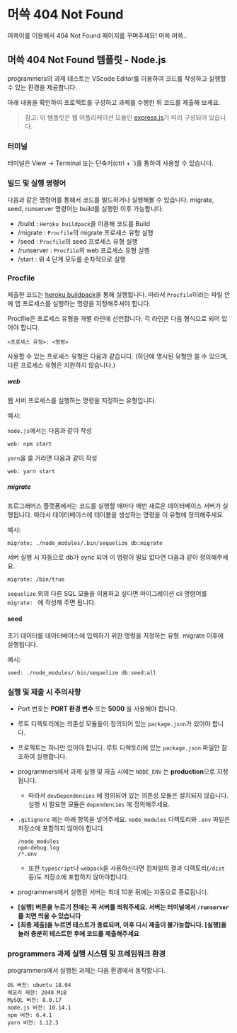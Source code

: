 # 머쓱 404 Not Found

머쓱이를 이용해서 404 Not Found 페이지를 꾸며주세요! 머쓱 머쓱..


## 머쓱 404 Not Found 템플릿 - Node.js

programmers의 과제 테스트는 VScode Editor를 이용하여 코드를 작성하고 실행할 수 있는 환경을 제공합니다.

아래 내용을 확인하여 프로젝트를 구성하고 과제를 수행한 뒤 코드를 제출해 보세요.

> 참고: 이 템플릿은 웹 어플리케이션 모듈인 [express.js](https://expressjs.com/ko/)가 미리 구성되어 있습니다.


### 터미널

터미널은 View -> Terminal 또는 단축키(ctrl + `)를 통하여 사용할 수 있습니다.


### 빌드 및 실행 명령어

다음과 같은 명령어를 통해서 코드를 빌드하거나 실행해볼 수 있습니다. migrate, seed, runserver 명령어는 build를 실행한 이후 가능합니다.


- /build : `Heroku buildpack`을 이용해 코드를 Build
- /migrate : `Procfile`의 migrate 프로세스 유형 실행
- /seed : `Procfile`의 seed 프로세스 유형 실행
- /runserver : `Procfile`의 web 프로세스 유형 실행
- /start : 위 4 단계 모두를 순차적으로 실행


### Procfile

제출한 코드는 [heroku buildpack](https://devcenter.heroku.com/)을 통해 실행됩니다. 따라서 `Procfile`이라는 파일 안에 앱 프로세스를 실행하는 명령을 지정해주셔야 합니다.

Procfile은 프로세스 유형을 개별 라인에 선언합니다. 각 라인은 다음 형식으로 되어 있어야 합니다.

```
<프로세스 유형>: <명령>
```

사용할 수 있는 프로세스 유형은 다음과 같습니다. (하단에 명시된 유형만 쓸 수 있으며, 다른 프로세스 유형은 지원하지 않습니다.)

##### web

웹 서버 프로세스를 실행하는 명령을 지정하는 유형입니다.

예시: 

`node.js`에서는 다음과 같이 작성

```
web: npm start
```

`yarn`을 쓸 거라면 다음과 같이 작성

```
web: yarn start
```

##### migrate

프로그래머스 플랫폼에서는 코드를 실행할 때마다 매번 새로운 데이터베이스 서버가 실행됩니다. 따라서 데이터베이스에 테이블을 생성하는 명령을 이 유형에 정의해주세요.

예시: 

```
migrate: ./node_modules/.bin/sequelize db:migrate
```

서버 실행 시 자동으로 db가 sync 되어 이 명령이 필요 없다면 다음과 같이 정의해주세요.

```
migrate: /bin/true
```

`sequelize` 외의 다른 SQL 모듈을 이용하고 싶다면 마이그레이션 cli 명령어를 `migrate: ` 에 작성해 주면 됩니다.

#### seed

초기 데이터를 데이터베이스에 입력하기 위한 명령을 지정하는 유형. migrate 이후에 실행됩니다.


예시:

```
seed: ./node_modules/.bin/sequelize db:seed:all
```


### 실행 및 제출 시 주의사항

- Port 번호는 **PORT 환경 변수** 또는 **5000** 을 사용해야 합니다.

- 루트 디렉토리에는 의존성 모듈들이 정의되어 있는 `package.json`가 있어야 합니다.

- 프로젝트는 하나만 있어야 합니다. 루트 디렉토리에 있는 `package.json` 파일만 참조하여 실행합니다.

- programmers에서 과제 실행 및 제출 시에는 `NODE_ENV` 는 **production**으로 지정됩니다.
  - 따라서 `devDependencies` 에 정의되어 있는 의존성 모듈은 설치되지 않습니다. 실행 시 필요한 모듈은 `dependencies` 에 정의해주세요.

- `.gitignore` 에는 아래 항목을 넣어주세요. `node_modules` 디렉토리와 `.env` 파일은 저장소에 포함하지 않아야 합니다.

  ```
  /node_modules
  npm-debug.log
  /*.env
  ```

  * 또한 `typescript`나 `webpack`을 사용하신다면 컴파일의 결과 디렉토리(`/dist` 등)도 저장소에 포함하지 않아야합니다.

- programmers에서 실행된 서버는 최대 10분 뒤에는 자동으로 종료됩니다.

* **[실행] 버튼을 누르기 전에는 꼭 서버를 띄워주세요. 서버는 터미널에서 `/runserver`를 치면 띄울 수 있습니다**
* **[최종 제출]을 누르면 테스트가 종료되며, 이후 다시 제출이 불가능합니다. [실행]을 눌러 충분히 테스트한 후에 코드를 제출해주세요**


### programmers 과제 실행 시스템 및 프레임워크 환경

programmers에서 실행된 과제는 다음 환경에서 동작합니다.

```
OS 버전: ubuntu 18.04
메모리 제한: 2048 MiB
MySQL 버전: 8.0.17
node.js 버전: 10.14.1
npm 버전: 6.4.1
yarn 버전: 1.12.3
```
